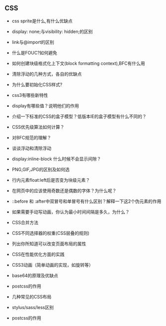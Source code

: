 ## CSS

- css sprite是什么,有什么优缺点

- display: none;与visibility: hidden;的区别

- link与@import的区别

- 什么是FOUC?如何避免

- 如何创建块级格式化上下文(block formatting context),BFC有什么用

- 清除浮动的几种方式，各自的优缺点

- 为什么要初始化CSS样式?

- css3有哪些新特性

- display有哪些值？说明他们的作用

- 介绍一下标准的CSS的盒子模型？低版本IE的盒子模型有什么不同的？

- CSS优先级算法如何计算？

- 对BFC规范的理解？

- 谈谈浮动和清除浮动

- display:inline-block 什么时候不会显示间隙？

- PNG,GIF,JPG的区别及如何选

- 行内元素float:left后是否变为块级元素？

- 在网页中的应该使用奇数还是偶数的字体？为什么呢？

- ::before 和 :after中双冒号和单冒号有什么区别？解释一下这2个伪元素的作用

- 如果需要手动写动画，你认为最小时间间隔是多久，为什么？

- CSS合并方法

- CSS不同选择器的权重(CSS层叠的规则)

- 列出你所知道可以改变页面布局的属性

- CSS在性能优化方面的实践

- CSS3动画（简单动画的实现，如旋转等）

- base64的原理及优缺点

- postcss的作用

- 几种常见的CSS布局

- stylus/sass/less区别

- postcss的作用


